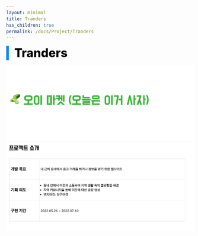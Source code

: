 ```yaml
---
layout: minimal
title: Tranders
has_children: true
permalink: /docs/Project/Tranders
---
```


<div style="font-size:32px; font-weight: 800; border-left: 7px solid #0687f0; padding-left:15px !important; color:#000000">Tranders</div>

![로고](/assets/images/Project/Tranders/img2.png)
![프로젝트_소개](/assets/images/Project/Tranders/img1.png)

 